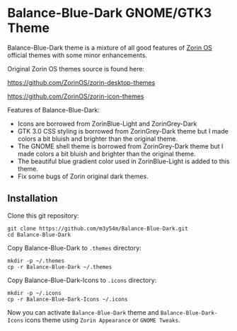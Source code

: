 # Balance-Blue-Dark GNOME/GTK3 Theme

Balance-Blue-Dark theme is a mixture of all good features of [Zorin OS](https://zorin.com/os/) official themes with some minor enhancements.

Original Zorin OS themes source is found here:

https://github.com/ZorinOS/zorin-desktop-themes

https://github.com/ZorinOS/zorin-icon-themes

Features of Balance-Blue-Dark:

- Icons are borrowed from ZorinBlue-Light and ZorinGrey-Dark
- GTK 3.0 CSS styling is borrowed from ZorinGrey-Dark theme but I made colors a bit bluish and brighter than the original theme.
- The GNOME shell theme is borrowed from ZorinGrey-Dark theme but I made colors a bit bluish and brighter than the original theme.
- The beautiful blue gradient color used in ZorinBlue-Light is added to this theme.
- Fix some bugs of Zorin original dark themes.

## Installation

Clone this git repository:

```console
git clone https://github.com/m3y54m/Balance-Blue-Dark.git
cd Balance-Blue-Dark
```

Copy Balance-Blue-Dark to `.themes` directory:

```console
mkdir -p ~/.themes
cp -r Balance-Blue-Dark ~/.themes
```

Copy Balance-Blue-Dark-Icons to `.icons` directory:

```console
mkdir -p ~/.icons
cp -r Balance-Blue-Dark-Icons ~/.icons
```

Now you can activate `Balance-Blue-Dark` theme and `Balance-Blue-Dark-Icons` icons theme using `Zorin Appearance` or `GNOME Tweaks`.
